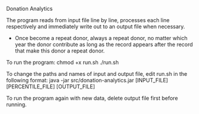 Donation Analytics

The program reads from input file line by line, processes each line respectively and immediately write out to an output file when necessary.

* Once become a repeat donor, always a repeat donor, no matter which year the donor contribute as long as the record appears after the record that make this donor a repeat donor.

To run the program:
chmod +x run.sh
./run.sh

To change the paths and names of input and output file, edit run.sh in the following format:
java -jar src/donation-analytics.jar [INPUT_FILE] [PERCENTILE_FILE] [OUTPUT_FILE]

To run the program again with new data, delete output file first before running.